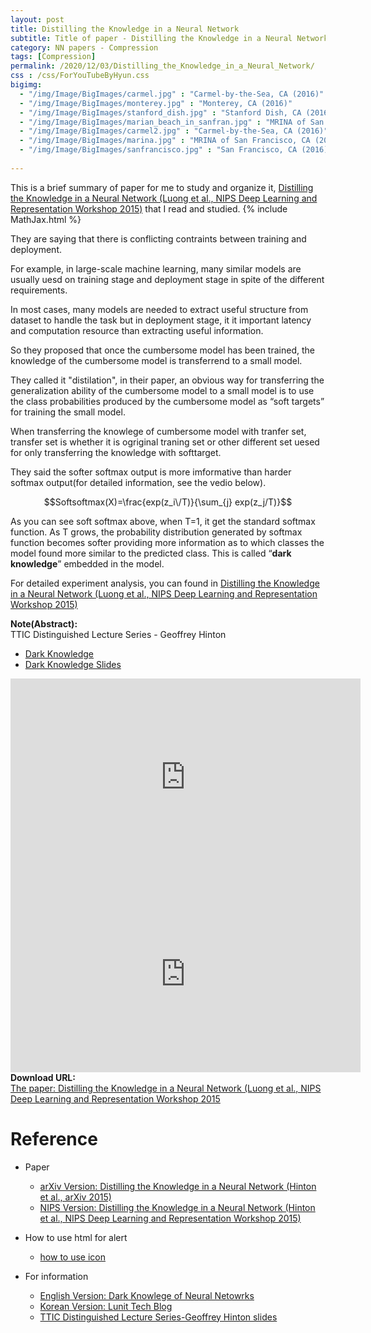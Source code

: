 ```yaml
---
layout: post
title: Distilling the Knowledge in a Neural Network
subtitle: Title of paper - Distilling the Knowledge in a Neural Network
category: NN papers - Compression
tags: [Compression]
permalink: /2020/12/03/Distilling_the_Knowledge_in_a_Neural_Network/
css : /css/ForYouTubeByHyun.css
bigimg: 
  - "/img/Image/BigImages/carmel.jpg" : "Carmel-by-the-Sea, CA (2016)"
  - "/img/Image/BigImages/monterey.jpg" : "Monterey, CA (2016)"
  - "/img/Image/BigImages/stanford_dish.jpg" : "Stanford Dish, CA (2016)"
  - "/img/Image/BigImages/marian_beach_in_sanfran.jpg" : "MRINA of San Francisco, CA (2016)"
  - "/img/Image/BigImages/carmel2.jpg" : "Carmel-by-the-Sea, CA (2016)"
  - "/img/Image/BigImages/marina.jpg" : "MRINA of San Francisco, CA (2016)"
  - "/img/Image/BigImages/sanfrancisco.jpg" : "San Francisco, CA (2016)"
  
---
```


This is a brief summary of paper for me to study and organize it, [Distilling the Knowledge in a Neural Network (Luong et al., NIPS Deep Learning and Representation Workshop 2015)](https://research.google/pubs/pub44873/) that I read and studied. 
{% include MathJax.html %}

They are saying that there is conflicting contraints between training and deployment. 

For example, in large-scale machine learning, many similar models are usually uesd on training stage and deployment stage in spite of the different requirements. 

In most cases, many models are needed to extract useful structure from dataset to handle the task but in deployment stage, it it important latency and computation resource than extracting useful information. 

So they proposed that once the cumbersome model has been trained, the knowledge of the cumbersome model is transferrend to a small model.

They called it "distilation", in their paper, an obvious way for transferring the generalization ability of the cumbersome model to a small model is to use the class probabilities produced by the cumbersome model as “soft targets” for training the small model.

When transferring the knowlege of cumbersome model with tranfer set, transfer set is whether it is ogriginal traning set or other different set uesed for only transferring the knowledge with softtarget.

They said the softer softmax output is more imformative than harder softmax output(for detailed information, see the vedio below).

$$Softsoftmax(X)=\frac{exp(z_i\/T)}{\sum_{j} exp(z_j/T)}$$

As you can see soft softmax above, when T=1, it get the standard softmax function. As T grows, the probability distribution generated by softmax function becomes softer providing more information as to which classes the model found more similar to the predicted class. This is called “**dark knowledge**” embedded in the model.


For detailed experiment analysis, you can found in [Distilling the Knowledge in a Neural Network (Luong et al., NIPS Deep Learning and Representation Workshop 2015)](https://research.google/pubs/pub44873/)

<div class="alert alert-info" role="alert"><i class="fa fa-info-circle"></i> <b>Note(Abstract): </b>

</div>
   
<div id="tutorial-section">

  <div id="tutorial-title">TTIC Distinguished Lecture Series - Geoffrey Hinton</div>

  <ul class="nav nav-pills">
    <li class="active"><a data-toggle="tab" href="dark_knowledge">Dark Knowledge</a></li>
    <li><a data-toggle="tab" href="dark_knowledge_slide">Dark Knowledge Slides</a></li>
  </ul>

  <div class="tab-content">
    <div id="dark_knowledge" class="tab-pane fade in active">
      <iframe width="560" height="315" src="https://www.youtube.com/embed/EK61htlw8hY" width="560" height="315" frameborder="0" allowfullscreen></iframe>
    </div>
    <div id="dark_knowledge_side" class="tab-pane fade in active">
      <iframe width="560" height="315" src="https://www.ttic.edu/dl/dark14.pdf" width="560" height="315" frameborder="0" allowfullscreen></iframe>
    </div>
  </div>
</div>
    
    
<div class="alert alert-success" role="alert"><i class="fa fa-paperclip fa-lg"></i> <b>Download URL: </b><br>
  <a href="https://research.google/pubs/pub44873/">The paper: Distilling the Knowledge in a Neural Network (Luong et al., NIPS Deep Learning and Representation Workshop 2015</a>
</div>

# Reference 

- Paper 
  - [arXiv Version: Distilling the Knowledge in a Neural Network (Hinton et al., arXiv 2015)](https://arxiv.org/abs/1503.02531v1)
  - [NIPS Version: Distilling the Knowledge in a Neural Network (Hinton et al., NIPS Deep Learning and Representation Workshop 2015)](https://research.google/pubs/pub44873/)
  
- How to use html for alert
  - [how to use icon](http://idratherbewriting.com/documentation-theme-jekyll/mydoc_icons.html)
   
- For information 
  - [English Version: Dark Knowlege of Neural Netowrks](https://medium.com/analytics-vidhya/knowledge-distillation-dark-knowledge-of-neural-network-9c1dfb418e6a)
  - [Korean Version: Lunit Tech Blog](https://blog.lunit.io/2018/03/22/distilling-the-knowledge-in-a-neural-network-nips-2014-workshop/)
  - [TTIC Distinguished Lecture Series-Geoffrey Hinton slides](https://www.ttic.edu/dl/dark14.pdf)

